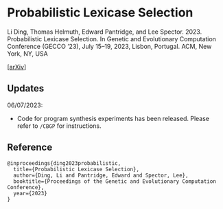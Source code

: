 # Probabilistic Lexicase Selection


Li Ding, Thomas Helmuth, Edward Pantridge, and Lee Spector. 2023. Probabilistic Lexicase Selection. In Genetic and Evolutionary Computation Conference (GECCO ’23), July 15–19, 2023, Lisbon, Portugal. ACM, New York, NY, USA

[[arXiv](https://arxiv.org/abs/2305.11681)]


## Updates 

06/07/2023:
- Code for program synthesis experiments has been released. Please refer to `/CBGP` for instructions. 



## Reference

```
@inproceedings{ding2023probabilistic,
  title={Probabilistic Lexicase Selection},
  author={Ding, Li and Pantridge, Edward and Spector, Lee},
  booktitle={Proceedings of the Genetic and Evolutionary Computation Conference},
  year={2023}
}
```

